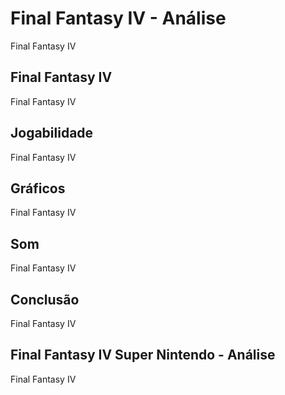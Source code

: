 ---
---

# Final Fantasy IV - Análise

Final Fantasy IV

## Final Fantasy IV

Final Fantasy IV

## Jogabilidade

Final Fantasy IV

## Gráficos

Final Fantasy IV

## Som

Final Fantasy IV

## Conclusão

Final Fantasy IV

## Final Fantasy IV Super Nintendo - Análise

Final Fantasy IV
